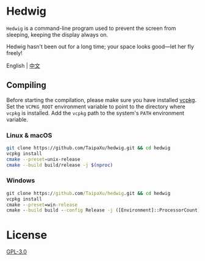 # Hedwig

`Hedwig` is a command-line program used to prevent the screen from sleeping, keeping the display always on.

Hedwig hasn't been out for a long time; your space looks good—let her fly freely!

English | [中文](./README_ZH.md)

## Compiling

Before starting the compilation, please make sure you have installed [vcpkg](https://github.com/microsoft/vcpkg). Set the `VCPKG_ROOT` environment variable to point to the directory where `vcpkg` is installed. Add the `vcpkg` path to the system's `PATH` environment variable.

### Linux & macOS

```sh
git clone https://github.com/TaipaXu/hedwig.git && cd hedwig
vcpkg install
cmake --preset=unix-release
cmake --build build/release -j $(nproc)
```

### Windows

```cmd
git clone https://github.com/TaipaXu/hedwig.git && cd hedwig
vcpkg install
cmake --preset=win-release
cmake --build build --config Release -j ([Environment]::ProcessorCount)
```

# License

[GPL-3.0](LICENSE)
